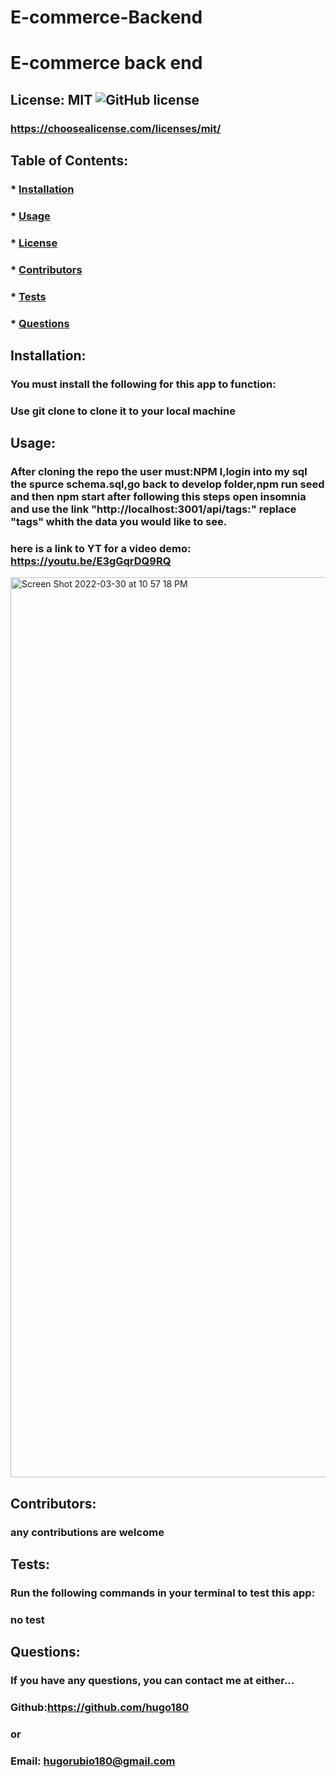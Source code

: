 # E-commerce-Backend

# E-commerce back end

## License: MIT ![GitHub license](https://img.shields.io/github/license/Naereen/StrapDown.js.svg)

### https://choosealicense.com/licenses/mit/

## Table of Contents:

### \* [Installation](#installation)

### \* [Usage](#usage)

### \* [License](#license)

### \* [Contributors](#contributors)

### \* [Tests](#tests)

### \* [Questions](#questions)

## Installation:

### You must install the following for this app to function:

### Use git clone to clone it to your local machine

## Usage:

### After cloning the repo the user must:NPM I,login into my sql the spurce schema.sql,go back to develop folder,npm run seed and then npm start after following this steps open insomnia and use the link "http://localhost:3001/api/tags:" replace "tags" whith the data you would like to see.
### here is a link to YT for a video demo: https://youtu.be/E3gGqrDQ9RQ
<img width="1440" alt="Screen Shot 2022-03-30 at 10 57 18 PM" src="https://user-images.githubusercontent.com/28612070/160979995-3eb5b7dc-e98e-4090-ba5b-7f192e571a89.png">


## Contributors:

### any contributions are welcome

## Tests:

### Run the following commands in your terminal to test this app:

### no test

## Questions:

### If you have any questions, you can contact me at either...

### Github:https://github.com/hugo180

### or

### Email: hugorubio180@gmail.com
